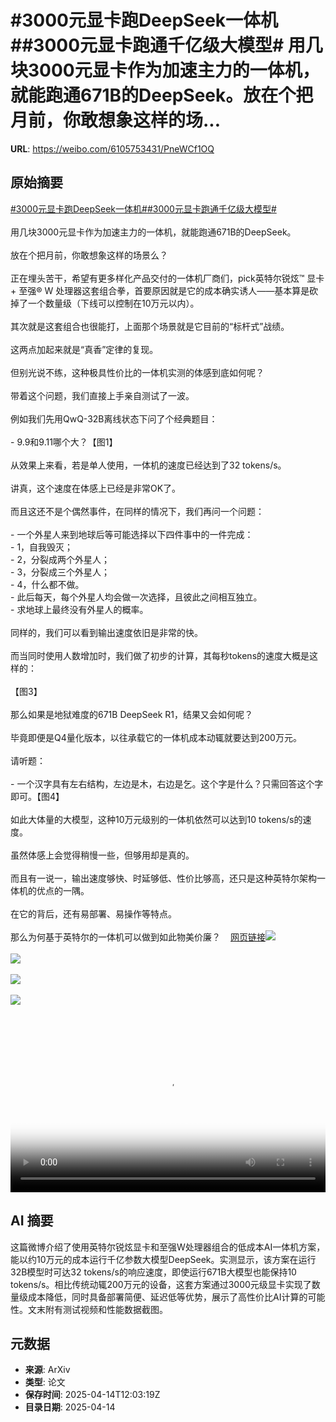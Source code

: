 # #3000元显卡跑DeepSeek一体机##3000元显卡跑通千亿级大模型# 用几块3000元显卡作为加速主力的一体机，就能跑通671B的DeepSeek。放在个把月前，你敢想象这样的场...

**URL**: https://weibo.com/6105753431/PneWCf1OQ

## 原始摘要

<a href="https://m.weibo.cn/search?containerid=231522type%3D1%26t%3D10%26q%3D%233000%E5%85%83%E6%98%BE%E5%8D%A1%E8%B7%91DeepSeek%E4%B8%80%E4%BD%93%E6%9C%BA%23&amp;extparam=%233000%E5%85%83%E6%98%BE%E5%8D%A1%E8%B7%91DeepSeek%E4%B8%80%E4%BD%93%E6%9C%BA%23" data-hide=""><span class="surl-text">#3000元显卡跑DeepSeek一体机#</span></a><a href="https://m.weibo.cn/search?containerid=231522type%3D1%26t%3D10%26q%3D%233000%E5%85%83%E6%98%BE%E5%8D%A1%E8%B7%91%E9%80%9A%E5%8D%83%E4%BA%BF%E7%BA%A7%E5%A4%A7%E6%A8%A1%E5%9E%8B%23&amp;extparam=%233000%E5%85%83%E6%98%BE%E5%8D%A1%E8%B7%91%E9%80%9A%E5%8D%83%E4%BA%BF%E7%BA%A7%E5%A4%A7%E6%A8%A1%E5%9E%8B%23" data-hide=""><span class="surl-text">#3000元显卡跑通千亿级大模型#</span></a> <br><br>用几块3000元显卡作为加速主力的一体机，就能跑通671B的DeepSeek。<br><br>放在个把月前，你敢想象这样的场景么？<br><br>正在埋头苦干，希望有更多样化产品交付的一体机厂商们，pick英特尔锐炫™ 显卡 + 至强® W 处理器这套组合拳，首要原因就是它的成本确实诱人——基本算是砍掉了一个数量级（下线可以控制在10万元以内）。<br><br>其次就是这套组合也很能打，上面那个场景就是它目前的“标杆式”战绩。<br><br>这两点加起来就是“真香”定律的复现。<br><br>但别光说不练，这种极具性价比的一体机实测的体感到底如何呢？<br><br>带着这个问题，我们直接上手亲自测试了一波。<br><br>例如我们先用QwQ-32B离线状态下问了个经典题目：<br><br>- 9.9和9.11哪个大？【图1】<br><br>从效果上来看，若是单人使用，一体机的速度已经达到了32 tokens/s。<br><br>讲真，这个速度在体感上已经是非常OK了。<br><br>而且这还不是个偶然事件，在同样的情况下，我们再问一个问题：<br><br>- 一个外星人来到地球后等可能选择以下四件事中的一件完成：<br>- 1，自我毁灭；<br>- 2，分裂成两个外星人；<br>- 3，分裂成三个外星人；<br>- 4，什么都不做。<br>- 此后每天，每个外星人均会做一次选择，且彼此之间相互独立。<br>- 求地球上最终没有外星人的概率。<br><br>同样的，我们可以看到输出速度依旧是非常的快。<br><br>而当同时使用人数增加时，我们做了初步的计算，其每秒tokens的速度大概是这样的：<br><br>【图3】<br><br>那么如果是地狱难度的671B DeepSeek R1，结果又会如何呢？<br><br>毕竟即便是Q4量化版本，以往承载它的一体机成本动辄就要达到200万元。<br><br>请听题：<br><br>- 一个汉字具有左右结构，左边是木，右边是乞。这个字是什么？只需回答这个字即可。【图4】<br><br>如此大体量的大模型，这种10万元级别的一体机依然可以达到10 tokens/s的速度。<br><br>虽然体感上会觉得稍慢一些，但够用却是真的。<br><br>而且有一说一，输出速度够快、时延够低、性价比够高，还只是这种英特尔架构一体机的优点的一隅。<br><br>在它的背后，还有易部署、易操作等特点。<br><br>那么为何基于英特尔的一体机可以做到如此物美价廉？<a href="https://weibo.cn/sinaurl?u=https%3A%2F%2Fmp.weixin.qq.com%2Fs%2F_dJD9FeLhiIj9m7vKgJdhA" data-hide=""><span class="url-icon"><img style="width: 1rem;height: 1rem" src="https://h5.sinaimg.cn/upload/2015/09/25/3/timeline_card_small_web_default.png" referrerpolicy="no-referrer"></span><span class="surl-text">网页链接</span></a><img style="" src="https://tvax1.sinaimg.cn/large/006Fd7o3ly1i0ghfueysnj31hc0u0abr.jpg" referrerpolicy="no-referrer"><br><br><img style="" src="https://tvax2.sinaimg.cn/large/006Fd7o3ly1i0ghfvjzjej31hc0u040b.jpg" referrerpolicy="no-referrer"><br><br><img style="" src="https://tvax2.sinaimg.cn/large/006Fd7o3ly1i0ghdi4tw7j30u004d0tf.jpg" referrerpolicy="no-referrer"><br><br><img style="" src="https://tvax4.sinaimg.cn/large/006Fd7o3ly1i0ghfvot1ij31hc0u0jtt.jpg" referrerpolicy="no-referrer"><br><br><br clear="both"><div style="clear: both"></div><video controls="controls" poster="https://tvax2.sinaimg.cn/orj480/006Fd7o3ly1i0ghft9cpzj31hc0u0abr.jpg" style="width: 100%"><source src="https://f.video.weibocdn.com/o0/5POkuOexlx08nt6ooU9G0104120090TT0E010.mp4?label=mp4_720p&amp;template=1280x720.25.0&amp;ori=0&amp;ps=1CwnkDw1GXwCQx&amp;Expires=1744635758&amp;ssig=v8R5QBiKKB&amp;KID=unistore,video"><source src="https://f.video.weibocdn.com/o0/h9ruS0Ajlx08nt6o1NiU010412003Yym0E010.mp4?label=mp4_hd&amp;template=852x480.25.0&amp;ori=0&amp;ps=1CwnkDw1GXwCQx&amp;Expires=1744635758&amp;ssig=BrTCPuWqQY&amp;KID=unistore,video"><source src="https://f.video.weibocdn.com/o0/r1w8BBJplx08nt6nXrU40104120028Oa0E010.mp4?label=mp4_ld&amp;template=640x360.25.0&amp;ori=0&amp;ps=1CwnkDw1GXwCQx&amp;Expires=1744635758&amp;ssig=zUcHge8ceG&amp;KID=unistore,video"><p>视频无法显示，请前往<a href="https://video.weibo.com/show?fid=1034%3A5155388803186751" target="_blank" rel="noopener noreferrer">微博视频</a>观看。</p></video>

## AI 摘要

这篇微博介绍了使用英特尔锐炫显卡和至强W处理器组合的低成本AI一体机方案，能以约10万元的成本运行千亿参数大模型DeepSeek。实测显示，该方案在运行32B模型时可达32 tokens/s的响应速度，即使运行671B大模型也能保持10 tokens/s。相比传统动辄200万元的设备，这套方案通过3000元级显卡实现了数量级成本降低，同时具备部署简便、延迟低等优势，展示了高性价比AI计算的可能性。文末附有测试视频和性能数据截图。

## 元数据

- **来源**: ArXiv
- **类型**: 论文
- **保存时间**: 2025-04-14T12:03:19Z
- **目录日期**: 2025-04-14
